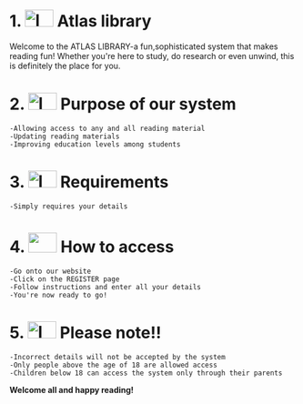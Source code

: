 # 1. <img width="50" height="30" alt="Image" src="https://github.com/user-attachments/assets/1e4d94d4-dfed-4bd1-b102-c32d901558a0" /> Atlas library

Welcome to the ATLAS LIBRARY-a fun,sophisticated system that makes reading fun! Whether you're here to study, do research or even unwind, this is definitely the place for you.

# 2. <img width="50" height="30" alt="Image" src="https://github.com/user-attachments/assets/d38b977b-f882-4f16-aaf2-31ed780d3022" /> Purpose of our system
    -Allowing access to any and all reading material
    -Updating reading materials
    -Improving education levels among students

# 3. <img width="50" height="30" alt="Image" src="https://github.com/user-attachments/assets/a75ad2e0-9e49-4b95-ad79-4b0cd14e0fc1" /> Requirements
    
    -Simply requires your details

# 4. <img src="images/website.png" width="50" height="35"> How to access
    -Go onto our website
    -Click on the REGISTER page
    -Follow instructions and enter all your details
    -You're now ready to go!

# 5. <img width="50" height="30" alt="Image" src="https://github.com/user-attachments/assets/2e00333c-c48d-4ce7-8bfa-f3fe5eec5121" /> Please note!!
    -Incorrect details will not be accepted by the system
    -Only people above the age of 18 are allowed access
    -Children below 18 can access the system only through their parents


**Welcome all and happy reading!**





